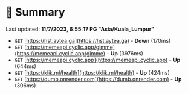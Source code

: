 # 📖 Summary
Last updated: **11/7/2023, 6:55:17 PG "Asia/Kuala_Lumpur"**

- `GET` [https://hst.aytea.ga](https://hst.aytea.ga) - **Down** (170ms)
- `GET` [https://memeapi.cyclic.app/gimme](https://memeapi.cyclic.app/gimme) - **Up** (3976ms)
- `GET` [https://memeapi.cyclic.app](https://memeapi.cyclic.app) - **Up** (644ms)
- `GET` [https://klik.ml/health](https://klik.ml/health) - **Up** (424ms)
- `GET` [https://dumb.onrender.com](https://dumb.onrender.com) - **Up** (306ms)
